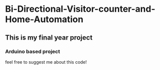 # Bi-Directional-Visitor-counter-and-Home-Automation
## This is my final year project 
### Arduino based project
 feel free to suggest me about this code!

